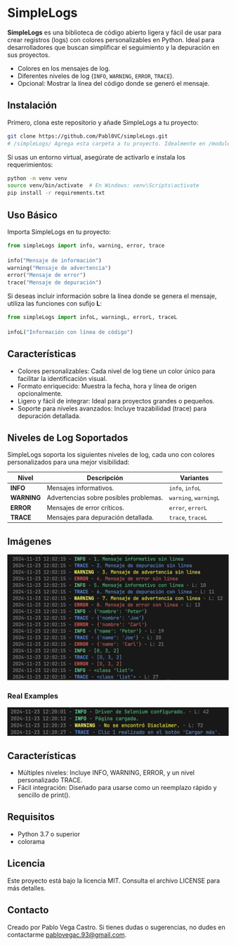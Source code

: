 # SimpleLogs

**SimpleLogs** es una biblioteca de código abierto ligera y fácil de usar para crear registros (logs) con colores personalizables en Python. Ideal para desarrolladores que buscan simplificar el seguimiento y la depuración en sus proyectos.
- Colores en los mensajes de log.
- Diferentes niveles de log (`INFO`, `WARNING`, `ERROR`, `TRACE`).
- Opcional: Mostrar la línea del código donde se generó el mensaje.

## Instalación
Primero, clona este repositorio y añade SimpleLogs a tu proyecto:

```bash
git clone https://github.com/Pabl0VC/simpleLogs.git
# /simpleLogs/ Agrega esta carpeta a tu proyecto. Idealmente en /modules/
```
Si usas un entorno virtual, asegúrate de activarlo e instala los requerimientos:
```bash
python -m venv venv
source venv/bin/activate  # En Windows: venv\Scripts\activate
pip install -r requirements.txt
```

## Uso Básico
Importa SimpleLogs en tu proyecto:
```python
from simpleLogs import info, warning, error, trace

info("Mensaje de información")
warning("Mensaje de advertencia")
error("Mensaje de error")
trace("Mensaje de depuración")
```

Si deseas incluir información sobre la línea donde se genera el mensaje, utiliza las funciones con sufijo **L**:
```python
from simpleLogs import infoL, warningL, errorL, traceL

infoL("Información con línea de código")
```


## Características
- Colores personalizables: Cada nivel de log tiene un color único para facilitar la identificación visual.
- Formato enriquecido: Muestra la fecha, hora y línea de origen opcionalmente.
- Ligero y fácil de integrar: Ideal para proyectos grandes o pequeños.
- Soporte para niveles avanzados: Incluye trazabilidad (trace) para depuración detallada.


## Niveles de Log Soportados
SimpleLogs soporta los siguientes niveles de log, cada uno con colores personalizados para una mejor visibilidad:

| Nivel      | Descripción                              | Variantes               |
|------------|------------------------------------------|-------------------------|
| **INFO**   | Mensajes informativos.                  | `info`, `infoL`         |
| **WARNING**| Advertencias sobre posibles problemas.   | `warning`, `warningL`   |
| **ERROR**  | Mensajes de error críticos.             | `error`, `errorL`       |
| **TRACE**  | Mensajes para depuración detallada.      | `trace`, `traceL`       |



## Imágenes
![alt text](/examples/example_terminal.png)

### Real Examples
![alt text](/examples/real_ex.png)

## Características
- Múltiples niveles: Incluye INFO, WARNING, ERROR, y un nivel personalizado TRACE.
- Fácil integración: Diseñado para usarse como un reemplazo rápido y sencillo de print().
## Requisitos
- Python 3.7 o superior
- colorama

## Licencia
Este proyecto está bajo la licencia MIT. Consulta el archivo LICENSE para más detalles.

## Contacto
Creado por Pablo Vega Castro. Si tienes dudas o sugerencias, no dudes en contactarme pablovegac.93@gmail.com.